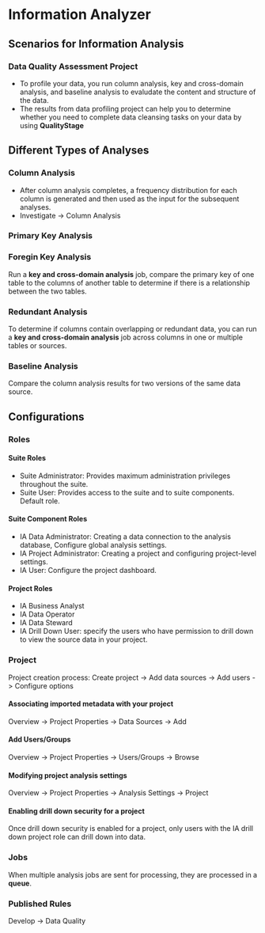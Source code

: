 # Information Analyzer

## Scenarios for Information Analysis
### Data Quality Assessment Project
* To profile your data, you run column analysis, key and cross-domain analysis, and baseline analysis to evaludate the content and structure of the data. 
* The results from data profiling project can help you to determine whether you need to complete data cleansing tasks on your data by using **QualityStage**

## Different Types of Analyses
### Column Analysis
* After column analysis completes, a frequency distribution for each column is generated and then used as the input for the subsequent analyses. 
* Investigate -> Column Analysis

### Primary Key Analysis

### Foregin Key Analysis
Run a **key and cross-domain analysis** job, compare the primary key of one table to the columns of another table to determine if there is a relationship between the two tables. 

### Redundant Analysis
To determine if columns contain overlapping or redundant data, you can run a **key and cross-domain analysis** job across columns in one or multiple tables or sources. 

### Baseline Analysis
Compare the column analysis results for two versions of the same data source.   

## Configurations
### Roles
#### Suite Roles
* Suite Administrator: Provides maximum administration privileges throughout the suite. 
* Suite User: Provides access to the suite and to suite components. Default role. 

#### Suite Component Roles
* IA Data Administrator: Creating a data connection to the analysis database, Configure global analysis settings. 
* IA Project Administrator: Creating a project and configuring project-level settings. 
* IA User: Configure the project dashboard. 

#### Project Roles
* IA Business Analyst
* IA Data Operator
* IA Data Steward
* IA Drill Down User: specify the users who have permission to drill down to view the source data in your project. 

### Project
Project creation process: Create project -> Add data sources -> Add users -> Configure options
#### Associating imported metadata with your project
Overview -> Project Properties -> Data Sources -> Add
#### Add Users/Groups
Overview -> Project Properties -> Users/Groups -> Browse
#### Modifying project analysis settings
Overview -> Project Properties -> Analysis Settings -> Project
#### Enabling drill down security for a project
Once drill down security is enabled for a project, only users with the IA drill down project role can drill down into data. 

### Jobs
When multiple analysis jobs are sent for processing, they are processed in a **queue**. 

### Published Rules
Develop -> Data Quality
